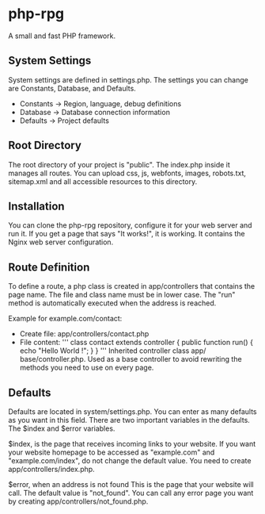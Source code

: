 # php-rpg
A small and fast PHP framework.

## System Settings

System settings are defined in settings.php. The settings you can change are Constants, Database, and Defaults.

* Constants -> Region, language, debug definitions
* Database  -> Database connection information
* Defaults  -> Project defaults

## Root Directory

The root directory of your project is "public". The index.php inside it manages all routes. You can upload css, js, webfonts, images, robots.txt, sitemap.xml and all accessible resources to this directory.

## Installation

You can clone the php-rpg repository, configure it for your web server and run it. If you get a page that says "It works!", it is working. It contains the Nginx web server configuration.

## Route Definition

To define a route, a php class is created in app/controllers that contains the page name. The file and class name must be in lower case. The "run" method is automatically executed when the address is reached.

Example for example.com/contact:

- Create file: app/controllers/contact.php
- File content:
'''
class contact extends controller
{
    public function run()
    {
        echo "Hello World !";
    }
}
'''
Inherited controller class app/ base/controller.php. Used as a base controller to avoid rewriting the methods you need to use on every page.

## Defaults

Defaults are located in system/settings.php. You can enter as many defaults as you want in this field. There are two important variables in the defaults. The $index and $error variables.

$index, is the page that receives incoming links to your website. If you want your website homepage to be accessed as "example.com" and "example.com/index", do not change the default value. You need to create app/controllers/index.php.

$error, when an address is not found This is the page that your website will call. The default value is "not_found". You can call any error page you want by creating app/controllers/not_found.php.
